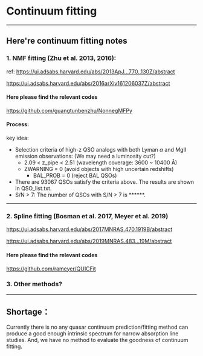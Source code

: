 # Continuum fitting

----

## Here're continuum fitting notes

### 1. NMF fitting (Zhu et al. 2013, 2016):
   ref:
   https://ui.adsabs.harvard.edu/abs/2013ApJ...770..130Z/abstract

   https://ui.adsabs.harvard.edu/abs/2016arXiv161206037Z/abstract

#### Here please find the relevant codes
   https://github.com/guangtunbenzhu/NonnegMFPy

#### Process:
key idea:
* Selection criteria of high-z QSO analogs with both Lyman $\alpha$ and MgII emission observations:
(We may need a luminosity cut?)
  - 2.09 < z_pipe < 2.51 (wavelength coverage: 3600 ~ 10400 Å)
  - ZWARNING = 0 (avoid objects with high uncertain redshifts)
    - BAL_PROB = 0 (reject BAL QSOs)
* There are 93067 QSOs satisfy the criteria above. The results are shown in QSO_list.txt.
* S/N > 7: The number of QSOs with S/N > 7 is ******.
----

### 2. Spline fitting (Bosman et al. 2017, Meyer et al. 2019)
   https://ui.adsabs.harvard.edu/abs/2017MNRAS.470.1919B/abstract

   https://ui.adsabs.harvard.edu/abs/2019MNRAS.483...19M/abstract

#### Here please find the relevant codes
   https://github.com/rameyer/QUICFit

### 3. Other methods?

----

## Shortage：
   Currently there is no any quasar continuum prediction/fitting method can produce a good enough intrinsic spectrum for narrow absorption line studies. And, we have no method to evaluate the goodness of continuum fitting.
